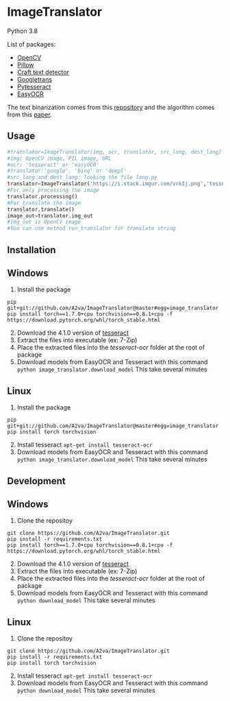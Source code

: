 # ImageTranslator
 
Python 3.8

List of packages:
* [OpenCV](https://github.com/skvark/opencv-python)
* [Pillow](https://github.com/python-pillow/Pillow)
* [Craft text detector](https://github.com/fcakyon/craft-text-detector)
* [Googletrans](https://github.com/ssut/py-googletrans)
* [Pytesseract](https://github.com/madmaze/pytesseract)
* [EasyOCR](https://github.com/JaidedAI/EasyOCR)

The text binarization comes from this [repository](https://github.com/jasonlfunk/ocr-text-extraction) and the algorithm comes from this [paper](http://www.m.cs.osakafu-u.ac.jp/cbdar2007/proceedings/papers/O1-1.pdf).

## Usage

```python
#translator=ImageTranslator(img, ocr, translator, src_lang, dest_lang)
#img: OpenCV image, PIL image, URL
#ocr: 'tesseract' or 'easyOCR'
#translator:'google', 'bing' or 'deepl'
#src_lang and dest_lang: looking the file lang.py
translator=ImageTranslator('https://i.stack.imgur.com/vrkIj.png','tesseract','google','eng','fra')
#For only processing the image
translator.processing()
#For translate the image
translator.translate()
image_out=translator.img_out
#img_out is OpenCV image
#You can use method run_translator for translate string
```
## Installation

## Windows
1. Install the package
```
pip git+git://github.com/A2va/ImageTranslator@master#egg=image_translator
pip install torch==1.7.0+cpu torchvision==0.8.1+cpu -f https://download.pytorch.org/whl/torch_stable.html
```
2. Download the 4.1.0 version of [tesseract](https://digi.bib.uni-mannheim.de/tesseract/)
3. Extract the files into executable (ex: 7-Zip)
4. Place the extracted files into the *tesseract-ocr* folder at the root of package
5. Download models from EasyOCR and Tesseract with this command `python image_translator.download_model` 
This take several minutes

## Linux
1. Install the package
```
pip git+git://github.com/A2va/ImageTranslator@master#egg=image_translator
pip install torch torchvision
```
2. Install tesseract `apt-get install tesseract-ocr`
3. Download models from EasyOCR and Tesseract with this command `python image_translator.download_model` 
This take several minutes

## Development

## Windows
1. Clone the repositoy
```
git clone https://github.com/A2va/ImageTranslator.git
pip install -r requirements.txt
pip install torch==1.7.0+cpu torchvision==0.8.1+cpu -f https://download.pytorch.org/whl/torch_stable.html
```
2. Download the 4.1.0 version of [tesseract](https://digi.bib.uni-mannheim.de/tesseract/)
3. Extract the files into executable (ex: 7-Zip)
4. Place the extracted files into the *tesseract-ocr* folder at the root of package
5. Download models from EasyOCR and Tesseract with this command `python download_model` 
This take several minutes

## Linux
1. Clone the repositoy
```
git clone https://github.com/A2va/ImageTranslator.git
pip install -r requirements.txt
pip install torch torchvision
```
2. Install tesseract `apt-get install tesseract-ocr`
3. Download models from EasyOCR and Tesseract with this command `python download_model` 
This take several minutes
